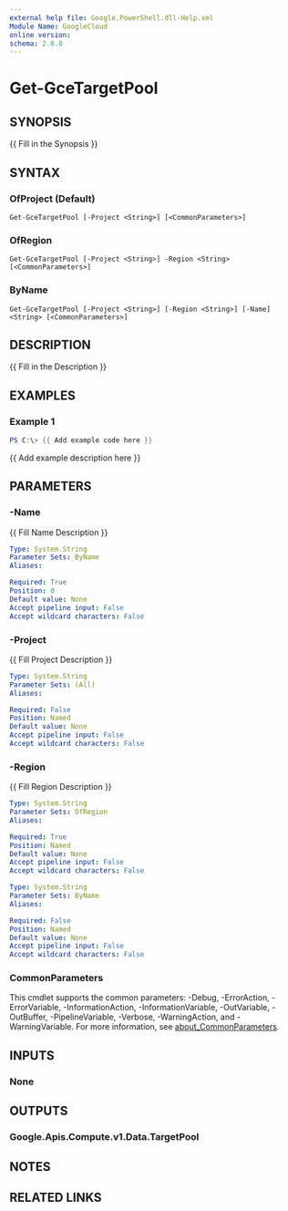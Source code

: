```yaml
---
external help file: Google.PowerShell.dll-Help.xml
Module Name: GoogleCloud
online version:
schema: 2.0.0
---
```


# Get-GceTargetPool

## SYNOPSIS
{{ Fill in the Synopsis }}

## SYNTAX

### OfProject (Default)
```
Get-GceTargetPool [-Project <String>] [<CommonParameters>]
```

### OfRegion
```
Get-GceTargetPool [-Project <String>] -Region <String> [<CommonParameters>]
```

### ByName
```
Get-GceTargetPool [-Project <String>] [-Region <String>] [-Name] <String> [<CommonParameters>]
```

## DESCRIPTION
{{ Fill in the Description }}

## EXAMPLES

### Example 1
```powershell
PS C:\> {{ Add example code here }}
```

{{ Add example description here }}

## PARAMETERS

### -Name
{{ Fill Name Description }}

```yaml
Type: System.String
Parameter Sets: ByName
Aliases:

Required: True
Position: 0
Default value: None
Accept pipeline input: False
Accept wildcard characters: False
```

### -Project
{{ Fill Project Description }}

```yaml
Type: System.String
Parameter Sets: (All)
Aliases:

Required: False
Position: Named
Default value: None
Accept pipeline input: False
Accept wildcard characters: False
```

### -Region
{{ Fill Region Description }}

```yaml
Type: System.String
Parameter Sets: OfRegion
Aliases:

Required: True
Position: Named
Default value: None
Accept pipeline input: False
Accept wildcard characters: False
```

```yaml
Type: System.String
Parameter Sets: ByName
Aliases:

Required: False
Position: Named
Default value: None
Accept pipeline input: False
Accept wildcard characters: False
```

### CommonParameters
This cmdlet supports the common parameters: -Debug, -ErrorAction, -ErrorVariable, -InformationAction, -InformationVariable, -OutVariable, -OutBuffer, -PipelineVariable, -Verbose, -WarningAction, and -WarningVariable. For more information, see [about_CommonParameters](http://go.microsoft.com/fwlink/?LinkID=113216).

## INPUTS

### None

## OUTPUTS

### Google.Apis.Compute.v1.Data.TargetPool

## NOTES

## RELATED LINKS

